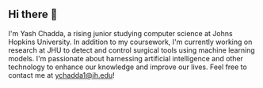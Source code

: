 ## Hi there 👋

<!--
**YashC829/YashC829** is a ✨ _special_ ✨ repository because its `README.md` (this file) appears on your GitHub profile.

Here are some ideas to get you started:

- 🔭 I’m currently working on ...
- 🌱 I’m currently learning ...
- 👯 I’m looking to collaborate on ...
- 🤔 I’m looking for help with ...
- 💬 Ask me about ...
- 📫 How to reach me: ...
- 😄 Pronouns: ...
- ⚡ Fun fact: ...
-->

I'm Yash Chadda, a rising junior studying computer science at Johns Hopkins University. In addition to my coursework, I'm currently working on research at JHU to detect and control surgical tools using machine learning models. I'm passionate about harnessing artificial intelligence and other technology to enhance our knowledge and improve our lives. Feel free to contact me at ychadda1@jh.edu!
